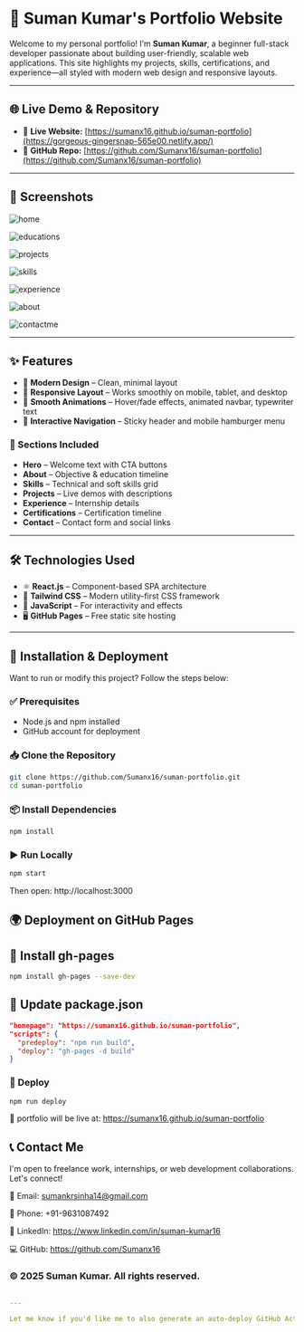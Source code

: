 # 🌟 Suman Kumar's Portfolio Website

Welcome to my personal portfolio! I’m **Suman Kumar**, a beginner full-stack developer passionate about building user-friendly, scalable web applications. This site highlights my projects, skills, certifications, and experience—all styled with modern web design and responsive layouts.

---

## 🌐 Live Demo & Repository

- 🔴 **Live Website:** [https://sumanx16.github.io/suman-portfolio](https://gorgeous-gingersnap-565e00.netlify.app/)
- 📂 **GitHub Repo:** [https://github.com/Sumanx16/suman-portfolio](https://github.com/Sumanx16/suman-portfolio)

---

## 📸 Screenshots

![home](https://github.com/user-attachments/assets/cb741789-f5b6-4bae-af62-f7e953f4cdc1)

![educations](https://github.com/user-attachments/assets/5ba7fc3a-5ecb-4362-b480-2ac4152c8722)

![projects](https://github.com/user-attachments/assets/6c9c40a0-9705-4348-8d24-e43c10dfa8b4)

![skills](https://github.com/user-attachments/assets/3d61ad54-79cc-48bd-813d-246d57c2799b)

![experience](https://github.com/user-attachments/assets/5934c51c-c5d2-4f6d-8b1a-3c8aab78d557)

![about](https://github.com/user-attachments/assets/3602070d-4124-44f5-bdc1-c95267d5f512)

![contactme](https://github.com/user-attachments/assets/eac0072d-2c13-433b-8be7-06352de92316)

---

## ✨ Features

- 🎨 **Modern Design** – Clean, minimal layout
- 📱 **Responsive Layout** – Works smoothly on mobile, tablet, and desktop
- 🔄 **Smooth Animations** – Hover/fade effects, animated navbar, typewriter text
- 🧭 **Interactive Navigation** – Sticky header and mobile hamburger menu

### 📁 Sections Included

- **Hero** – Welcome text with CTA buttons
- **About** – Objective & education timeline
- **Skills** – Technical and soft skills grid
- **Projects** – Live demos with descriptions
- **Experience** – Internship details
- **Certifications** – Certification timeline
- **Contact** – Contact form and social links

---

## 🛠️ Technologies Used

- ⚛️ **React.js** – Component-based SPA architecture
- 💨 **Tailwind CSS** – Modern utility-first CSS framework
- 📜 **JavaScript** – For interactivity and effects
- 🖥️ **GitHub Pages** – Free static site hosting

---

## 🚀 Installation & Deployment

Want to run or modify this project? Follow the steps below:

### ✅ Prerequisites

- Node.js and npm installed
- GitHub account for deployment

### 📥 Clone the Repository

```bash
git clone https://github.com/Sumanx16/suman-portfolio.git
cd suman-portfolio
```


### 📦 Install Dependencies
```bash
npm install
```


### ▶️ Run Locally

```bash
npm start
```
Then open: http://localhost:3000

## 🌍 Deployment on GitHub Pages

## 🧩 Install gh-pages
```bash
npm install gh-pages --save-dev
```

## 📝 Update package.json
```json
"homepage": "https://sumanx16.github.io/suman-portfolio",
"scripts": {
  "predeploy": "npm run build",
  "deploy": "gh-pages -d build"
}
```

### 🚀 Deploy
```bash
npm run deploy
```
🔗 portfolio will be live at: https://sumanx16.github.io/suman-portfolio

## 📞 Contact Me

I'm open to freelance work, internships, or web development collaborations. Let's connect!

📧 Email: sumankrsinha14@gmail.com

📱 Phone: +91-9631087492

🔗 LinkedIn: https://www.linkedin.com/in/suman-kumar16

💻 GitHub: https://github.com/Sumanx16

### © 2025 Suman Kumar. All rights reserved.
```yaml

---

Let me know if you'd like me to also generate an auto-deploy GitHub Action or Netlify configuration file.
```

